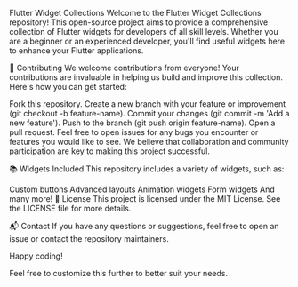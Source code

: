 Flutter Widget Collections
Welcome to the Flutter Widget Collections repository! This open-source project aims to provide a comprehensive collection of Flutter widgets for developers of all skill levels. Whether you are a beginner or an experienced developer, you'll find useful widgets here to enhance your Flutter applications.

👥 Contributing
We welcome contributions from everyone! Your contributions are invaluable in helping us build and improve this collection. Here's how you can get started:

Fork this repository.
Create a new branch with your feature or improvement (git checkout -b feature-name).
Commit your changes (git commit -m 'Add a new feature').
Push to the branch (git push origin feature-name).
Open a pull request.
Feel free to open issues for any bugs you encounter or features you would like to see. We believe that collaboration and community participation are key to making this project successful.

📚 Widgets Included
This repository includes a variety of widgets, such as:

Custom buttons
Advanced layouts
Animation widgets
Form widgets
And many more!
📜 License
This project is licensed under the MIT License. See the LICENSE file for more details.

📬 Contact
If you have any questions or suggestions, feel free to open an issue or contact the repository maintainers.

Happy coding!

Feel free to customize this further to better suit your needs.
